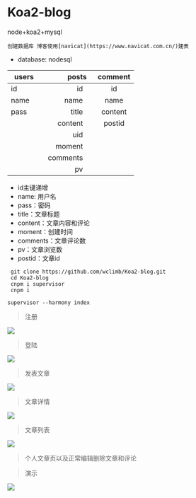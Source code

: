 # Koa2-blog
node+koa2+mysql
```
创建数据库 博客使用[navicat](https://www.navicat.com.cn/)建表
```

* database: nodesql

 | users   | posts    |  comment  |
| -------- | -----:   | :----: |
| id        | id      |   id    |
| name        | name      |   name    |
| pass        | title      |   content    |
|         | content      |   postid    |
|         | uid      |       |
|         | moment      |       |
|         | comments      |       |
|        | pv      |       |

* id主键递增
* name: 用户名
* pass：密码
* title：文章标题
* content：文章内容和评论
* moment：创建时间
* comments：文章评论数
* pv：文章浏览数
* postid：文章id

```
 git clone https://github.com/wclimb/Koa2-blog.git
 cd Koa2-blog
 cnpm i supervisor
 cnpm i 
```
```
supervisor --harmony index
```


> 注册

![](http://oswpupqu5.bkt.clouddn.com/signup.png)

> 登陆

![](http://oswpupqu5.bkt.clouddn.com/signin.png)

> 发表文章

![](http://oswpupqu5.bkt.clouddn.com/create.png)

> 文章详情

![](http://oswpupqu5.bkt.clouddn.com/postcontent.png)

> 文章列表

![](http://oswpupqu5.bkt.clouddn.com/posts.png)

> 个人文章页以及正常编辑删除文章和评论

> 演示

![](http://oswpupqu5.bkt.clouddn.com/blog.gif)
